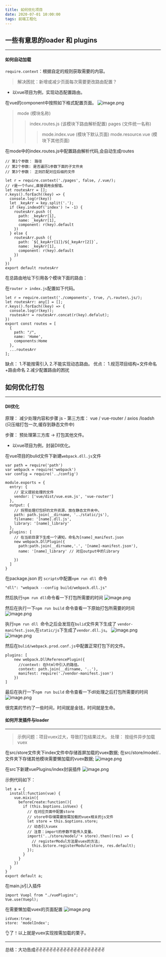 ```yaml
---
title: 如何优化项目
date: 2020-07-01 10:00:00
tags: 前端工程化
---
```

<meta name="referrer" content="no-referrer"/>

## 一些有意思的loader 和 plugins
---

#### 如何自动加载
`require.context`：根据自定的规则获取需要的内容。

> 解决困扰：新增或减少页面每次需要更改路由配置？

* 以vue项目为例，实现动态配置路由。

在vue的component中按照如下格式配置页面。
![image.png](https://upload-images.jianshu.io/upload_images/11846892-47016d33b4647d29.png?imageMogr2/auto-orient/strip%7CimageView2/2/w/1240)

> mode (模块名称)
>> index.routes.js (该模块下路由解析配置)
>> pages (文件统一名称)
>>> mode.index.vue (模块下默认页面)
>>> mode.resource.vue  (模块下其他页面)

在mode中的index.routes.js中配置路由解析代码,会自动生成routes
```
// 第1个参数： 路径
// 第2个参数: 是否遍历1参数下面的子文件夹
// 第3个参数： 正则匹配对应后缀的文件

let r = require.context('./pages', false, /.vue/);
// r是一个func,直接调用会报错。
let routesArr = [];
r.keys().forEach((key) => {
  console.log(r(key))
  let _keyArr = key.split('.');
  if (key.indexOf('index') != -1) {
    routesArr.push ({
      path: _keyArr[1],
      name: _keyArr[1],
      component: r(key).default
    })
  } else {
    routesArr.push ({
      path: `${_keyArr[1]}/${_keyArr[2]}`,
      name: _keyArr[1],
      component: r(key).default
    })
  }
})
export default routesArr
```
在总路由地址下引用各个模块下面的路由：

在`router > index.js`配置如下代码。
```
let r = require.context('./components', true, /\.routes\.js/);
let routesArr: any[] = [];
r.keys().forEach((key) => {
  console.log(r(key));
  routesArr = routesArr.concat(r(key).defalut);
})
export const routes = [
  {
    path: "/",
    name: 'Home',
    components:Home
  },
  ...routesArr
];
```
缺点： 
  1.不能按需引入
  2.不能实现动态路由。
优点：
  1.规范项目结构+文件命名+路由命名
  2.减少配置路由的困扰

## 如何优化打包
---


#### Dll优化
原理： 减少处理内容和步骤
js - 第三方库： vue / vue-router / axios /loadsh (只压缩打包一次,缓存到静态文件中)

步骤： 预处理第三方库 -> 打包其他文件。

* 以vue项目为例，封装Dll优化。

在vue项目的bulid文件下新建`webpack.dll.js`文件
```
var path = require('path')
var webpack = require('webpack')
var config = require('../config')

module.exports = {
  entry: {
    // 定义提前处理的文件
    vendor: ['vue/dist/vue.esm.js', 'vue-router']
  },
  output: {
    // 将预处理打包好的文件资源，放在静态文件夹中。
    path: path.join(__dirname, '../static/js'),
    filename: '[name].dll.js',
    library: '[name]_library'
  },
  plugins: [
    // 在当前目录下生成一个通知，命名为[name]_manifest.json
    new webpack.DllPlugin({
      path:path.join(__dirname,'.', '[name]-manifest.json'),
      name: '[name]_library' // 对应output中的library

    })
  ]
}
```
在package.json 的 `scripts`中配置`npm run dll `命令
```
"dll": "webpack --config build/webpack.dll.js"
```

然后执行`npm run dll`命令看一下打包所需要的时间
![image.png](https://upload-images.jianshu.io/upload_images/11846892-fafb831343c335b4.png?imageMogr2/auto-orient/strip%7CimageView2/2/w/1240)


然后在执行一下`npm run build` 命令查看一下原始打包所需要的时间
![image.png](https://upload-images.jianshu.io/upload_images/11846892-d5d9ff566fdbde19.png?imageMogr2/auto-orient/strip%7CimageView2/2/w/1240)


执行`npm run dll `命令之后会发现在`bulid`文件夹下生成了
`vendor-manifest.json`,在`static/js`下生成了`vendor.dll.js`。
![image.png](https://upload-images.jianshu.io/upload_images/11846892-4cf356217f7b1eb0.png?imageMogr2/auto-orient/strip%7CimageView2/2/w/1240)
![image.png](https://upload-images.jianshu.io/upload_images/11846892-4e1610e26c92530e.png?imageMogr2/auto-orient/strip%7CimageView2/2/w/1240)

然后在`bulid/webpack.prod.conf.js`中配置正常打包下的文件。

```
plugins: [
    new webpack.DllReferencePlugin({
      //context: 在html中引入的路径。
      context: path.join(__dirname, '..'),
      manifest: require('./vendor-manifest.json')
    })
]
```
最后在执行一下`npm run build` 命令查看一下dll处理之后打包所需要的时间
![image.png](https://upload-images.jianshu.io/upload_images/11846892-cd9552fdd529d347.png?imageMogr2/auto-orient/strip%7CimageView2/2/w/1240)


很完美的节约了一些时间，时间就是金钱，时间就是生命。
#### 如何开发插件与loader
---

> 示例问题：项目vuex过大，导致打包结果过大。
> 处理： 按组件异步加载vuex

在src/store文件夹下index文件中存储首屏加载的vuex数据;
在src/store/model/.. 文件夹下存储其他模块需要懒加载的vuex数据;
![image.png](https://upload-images.jianshu.io/upload_images/11846892-5b5262f39bc46f2c.png?imageMogr2/auto-orient/strip%7CimageView2/2/w/1240)

在src下新建vuePlugins/index封装插件
![image.png](https://upload-images.jianshu.io/upload_images/11846892-8799f362b4bdfdff.png?imageMogr2/auto-orient/strip%7CimageView2/2/w/1240)

示例代码如下：
```
let a = {
  install:function(vue) {
    vue.mixin({
      beforeCreate:function(){
        if (this.$options.isVuex) {
          // 在对应页面中配置store
          // store中存储需要按需加载的vuex相关的js文件
          let store = this.$options.store;
          // 动态引入vuex
          // 注意：import的参数不能传入变量。
          import('../store/model/'+ store).then((res) => {
            // registerModul方法是vuex的方法;
            this.$store.registerModule(store, res.default);
          });
        }
      }
    })
  }
}
export default a;
```
在main.js引入插件
```
import Vuepl from "./vuePlugins";
Vue.use(Vuepl);
```
在需要懒加载vuex的页面配置
![image.png](https://upload-images.jianshu.io/upload_images/11846892-c4e24d770a72ec58.png?imageMogr2/auto-orient/strip%7CimageView2/2/w/1240)
```
isVuex:true;
store: 'modelIndex';
```

👌了！以上就是vuex实现按需加载的栗子。

---
总结：大功告成✌️✌️✌️✌️✌️✌️✌️✌️✌️✌️✌️✌️✌️✌️✌️✌️✌️✌️✌️✌️
